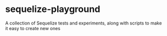 # sequelize-playground
A collection of Sequelize tests and experiments, along with scripts to make it easy to create new ones
